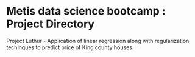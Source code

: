 
# Metis data science bootcamp : Project Directory

  Project Luthur
       - Application of linear regression  along with regularization techinques to predict price of King county houses.

